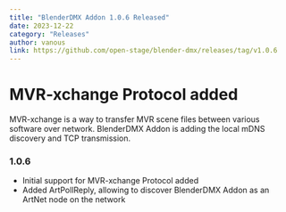 ```yaml
---
title: "BlenderDMX Addon 1.0.6 Released"
date: 2023-12-22
category: "Releases"
author: vanous
link: https://github.com/open-stage/blender-dmx/releases/tag/v1.0.6
---
```


# MVR-xchange Protocol added

MVR-xchange is a way to transfer MVR scene files between various software over network. BlenderDMX Addon is adding the local mDNS discovery and TCP transmission.

### 1.0.6

* Initial support for MVR-xchange Protocol added
* Added ArtPollReply, allowing to discover BlenderDMX Addon as an ArtNet node on the network
